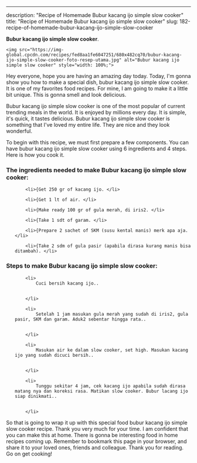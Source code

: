 ---
description: "Recipe of Homemade Bubur kacang ijo simple slow cooker"
title: "Recipe of Homemade Bubur kacang ijo simple slow cooker"
slug: 182-recipe-of-homemade-bubur-kacang-ijo-simple-slow-cooker

<p>
	<strong>Bubur kacang ijo simple slow cooker</strong>. 
	
</p>
<p>
	
	<img src="https://img-global.cpcdn.com/recipes/fed8aa1fe6047251/680x482cq70/bubur-kacang-ijo-simple-slow-cooker-foto-resep-utama.jpg" alt="Bubur kacang ijo simple slow cooker" style="width: 100%;">
	
	
</p>
<p>
	Hey everyone, hope you are having an amazing day today. Today, I'm gonna show you how to make a special dish, bubur kacang ijo simple slow cooker. It is one of my favorites food recipes. For mine, I am going to make it a little bit unique. This is gonna smell and look delicious.
</p>
	
<p>
	Bubur kacang ijo simple slow cooker is one of the most popular of current trending meals in the world. It is enjoyed by millions every day. It is simple, it's quick, it tastes delicious. Bubur kacang ijo simple slow cooker is something that I've loved my entire life. They are nice and they look wonderful.
</p>
<p>
	
</p>

<p>
To begin with this recipe, we must first prepare a few components. You can have bubur kacang ijo simple slow cooker using 6 ingredients and 4 steps. Here is how you cook it.
</p>

<h3>The ingredients needed to make Bubur kacang ijo simple slow cooker:</h3>

<ol>
	
		<li>{Get 250 gr of kacang ijo. </li>
	
		<li>{Get 1 lt of air. </li>
	
		<li>{Make ready 100 gr of gula merah, di iris2. </li>
	
		<li>{Take 1 sdt of garam. </li>
	
		<li>{Prepare 2 sachet of SKM (susu kental manis) merk apa aja. </li>
	
		<li>{Take 2 sdm of gula pasir (apabila dirasa kurang manis bisa ditambah). </li>
	
</ol>
<p>
	
</p>

<h3>Steps to make Bubur kacang ijo simple slow cooker:</h3>

<ol>
	
		<li>
			Cuci bersih kacang ijo..
			
			
		</li>
	
		<li>
			Setelah 1 jam masukan gula merah yang sudah di iris2, gula pasir, SKM dan garam. Aduk2 sebentar hingga rata..
			
			
		</li>
	
		<li>
			Masukan air ke dalam slow cooker, set high. Masukan kacang ijo yang sudah dicuci bersih..
			
			
		</li>
	
		<li>
			Tunggu sekitar 4 jam, cek kacang ijo apabila sudah dirasa matang nya dan koreksi rasa. Matikan slow cooker. Bubur lacang ijo siap dinikmati..
			
			
		</li>
	
</ol>

<p>
	
</p>

<p>
	So that is going to wrap it up with this special food bubur kacang ijo simple slow cooker recipe. Thank you very much for your time. I am confident that you can make this at home. There is gonna be interesting food in home recipes coming up. Remember to bookmark this page in your browser, and share it to your loved ones, friends and colleague. Thank you for reading. Go on get cooking!
</p>

